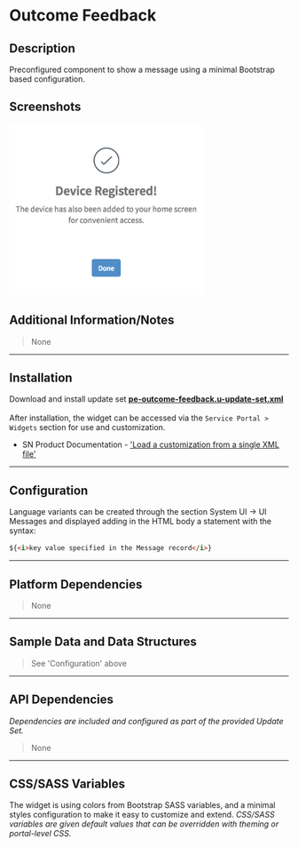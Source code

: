 # Outcome Feedback

## Description

Preconfigured component to show a message using a minimal Bootstrap based configuration.

## Screenshots
![alt text](../images/pe-outcome-feedback.png "Outcome Feedback")

## Additional Information/Notes
> None
---
## Installation
Download and install update set **[pe-outcome-feedback.u-update-set.xml](https://github.com/platform-experience/serviceportal-widget-library/blob/master/pe-outcome-feedback/pe-outcome-feedback.u-update-set.xml)** <br/><br/>
After installation, the widget can be accessed via the `Service Portal > Widgets` section for use and customization.<br/>
* SN Product Documentation - ['Load a customization from a single XML file'](https://docs.servicenow.com/bundle/jakarta-application-development/page/build/system-update-sets/task/t_SaveAnUpdateSetAsAnXMLFile.html)

---
## Configuration
Language variants can be created through the section System UI -> UI Messages and displayed adding in the HTML body a statement with the syntax:

```html
${<i>key value specified in the Message record</i>}
```
---
## Platform Dependencies
> None
---
## Sample Data and Data Structures
> See 'Configuration' above
---
## API Dependencies
<i>Dependencies are included and configured as part of the provided Update Set.</i>
> None
---
## CSS/SASS Variables
The widget is using colors from Bootstrap SASS variables, and a minimal styles configuration to make it easy to customize and extend.
_CSS/SASS variables are given default values that can be overridden with theming or portal-level CSS._

